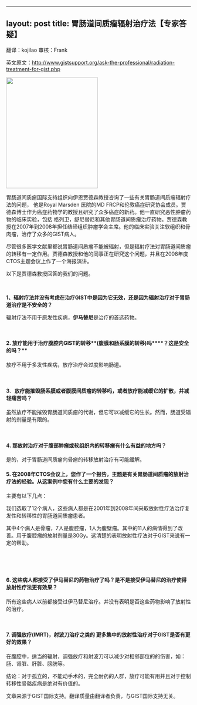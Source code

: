 
---
layout: post
title: 胃肠道间质瘤辐射治疗法【专家答疑】
---

翻译：kojilao 审核：Frank

英文原文：http://www.gistsupport.org/ask-the-professional/radiation-treatment-for-gist.php

<img class="alignright" src="http://www.gistsupport.org/media/AskPro/Judson_225pixels.jpg" width="250" height="302" />

胃肠道间质瘤国际支持组织向伊恩贾德森教授咨询了一些有关胃肠道间质瘤辐射疗法的问题， 他是Royal Marsden 医院的MD FRCP和伦敦癌症研究协会成员。贾德森博士作为癌症药物学的教授且研究了众多癌症的新药。他一直研究恶性肿瘤药物的临床实验，包括 格列卫，舒尼替尼和其他胃肠道间质瘤治疗药物。贾德森教授在2007年到2008年担任结缔组织肿瘤学会主席。他的临床实验关注软组织和骨肉瘤，治疗了众多的GIST病人。

尽管很多医学文献里都说胃肠道间质瘤不能被辐射，但是辐射疗法对胃肠道间质瘤的转移有一定作用。贾德森教授和他的同事正在研究这个问题，并且在2008年度CTOS主题会议上作了一个海报演讲。

以下是贾德森教授回答的我们的问题。

&nbsp;

**1、辐射疗法并没有考虑在治疗****GIST****中是因为它无效，还是因为辐射治疗对于胃肠道治疗是不安全的？**

辐射疗法不用于原发性疾病，**伊马替尼**是治疗的首选药物。

&nbsp;

#### 2. **放疗能用于治疗腹腔内****GIST****的转移****(****腹膜和肠系膜的转移****)吗****？这是安全的吗？**

放疗不用于多发性疾病，放疗治疗会过度影响肠道。

&nbsp;

#### 3.   放疗能摧毁肠系膜或者腹膜间质瘤的转移吗，或者放疗能减缓它的扩散，并减轻痛苦吗？

虽然放疗不能摧毁胃肠道间质瘤的代谢，但它可以减缓它的生长。然而，肠道受辐射的剂量是有限的。

&nbsp;

#### 4. 那放射治疗对于腹部肿瘤或软组织内的转移瘤有什么有益的地方吗？

是的，对于胃肠道间质瘤向骨瘤的转移放射治疗有可能缓解。

#### 5. 在2008年CTOS会议上，您作了一个报告，主题是有关胃肠道间质瘤的放射治疗法的经验。从这案例中您有什么主要的发现？

主要有以下几点：

我们选取了12个病人，这些病人都是在2001年到2008年间采取放射性疗法治疗复发性和转移性的胃肠道间质瘤患者。

其中4个病人是骨瘤，7人是腹腔瘤，1人为腹壁瘤。其中的11人的病情得到了改善。用于腹腔瘤的放射剂量是30Gy。这清楚的表明放射性疗法对于GIST来说有一定的帮助。

&nbsp;

&nbsp;

#### 6. 这些病人都接受了伊马替尼的药物治疗了吗？是不是接受伊马替尼的治疗使得放射性疗法更有效果？

所有这些病人以前都接受过伊马替尼治疗。并没有表明是否这些药物影响了放射性的治疗。

&nbsp;

#### 7. 调强放疗(IMRT)，射波刀治疗之类的 更多集中的放射性治疗对于GIST是否有更好的效果？

在腹腔中，适当的辐射，调强放疗和射波刀可以减少对相邻部位的的伤害，如：肠、肾脏、肝脏、膀胱等。

结论：对于孤立的，不能动手术的，完全耐药的人群，放疗可能有用并且对于控制转移性骨骼疾病是绝对有价值的。

文章来源于GIST国际支持。翻译质量由翻译者负责，与GIST国际支持无关。

&nbsp;

